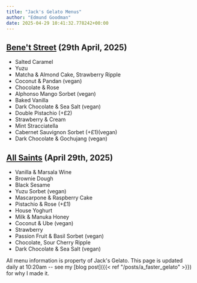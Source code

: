 ```yaml
---
title: "Jack's Gelato Menus"
author: "Edmund Goodman"
date: 2025-04-29 10:41:32.778242+00:00
---
```


## [Bene't Street](https://www.jacksgelato.com/bene-t-street-menu) (29th April, 2025)

- Salted Caramel
- Yuzu
- Matcha & Almond Cake, Strawberry Ripple
- Coconut & Pandan (vegan)
- Chocolate & Rose
- Alphonso Mango Sorbet (vegan)
- Baked Vanilla
- Dark Chocolate & Sea Salt (vegan)
- Double Pistachio (+£2)
- Strawberry & Cream
- Mint Stracciatella
- Cabernet Sauvignon Sorbet (+£1)(vegan)
- Dark Chocolate & Gochujang (vegan)


## [All Saints](https://www.jacksgelato.com/all-saints-menu) (April 29th, 2025)

- Vanilla & Marsala Wine
- Brownie Dough
- Black Sesame
- Yuzu Sorbet (vegan)
- Mascarpone & Raspberry Cake
- Pistachio & Rose (+£1)
- House Yoghurt
- Milk & Manuka Honey
- Coconut & Ube (vegan)
- Strawberry
- Passion Fruit & Basil Sorbet (vegan)
- Chocolate, Sour Cherry Ripple
- Dark Chocolate & Sea Salt (vegan)

All menu information is property of Jack's Gelato. This page is
updated daily at 10:20am -- see my
[blog post]({{< ref "/posts/a_faster_gelato" >}}) for why I made it.
